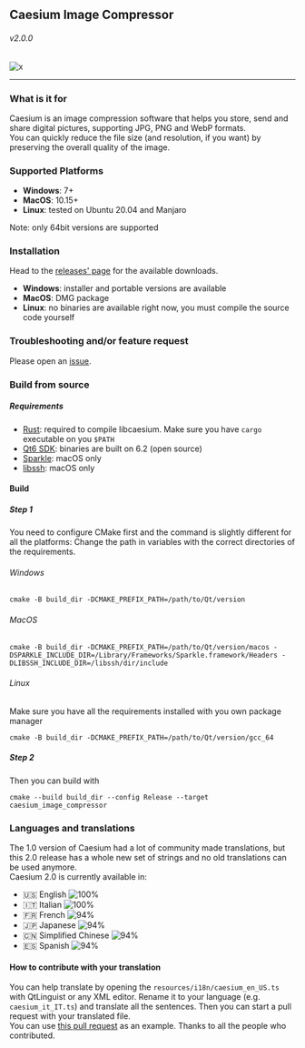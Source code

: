 ## Caesium Image Compressor

###### v2.0.0

![x](https://user-images.githubusercontent.com/12133996/141089441-b7589314-3a5d-48ff-8854-c3d32bd8dd5e.PNG)

----------
### What is it for
Caesium is an image compression software that helps you store, send and share digital pictures, supporting JPG, PNG and WebP formats.  
You can quickly reduce the file size (and resolution, if you want) by preserving the overall quality of the image.

### Supported Platforms
- **Windows**: 7+
- **MacOS**: 10.15+
- **Linux**: tested on Ubuntu 20.04 and Manjaro

Note: only 64bit versions are supported

### Installation
Head to the [releases' page](https://github.com/Lymphatus/caesium-image-compressor/releases) for the available downloads.
- **Windows**: installer and portable versions are available
- **MacOS**: DMG package
- **Linux**: no binaries are available right now, you must compile the source code yourself

### Troubleshooting and/or feature request
Please open an [issue](https://github.com/Lymphatus/caesium-image-compressor/issues).

### Build from source
##### Requirements
- [Rust](https://www.rust-lang.org/it/tools/install): required to compile libcaesium. Make sure you have `cargo` executable on you `$PATH`
- [Qt6 SDK](https://www.qt.io/download/): binaries are built on 6.2 (open source)
- [Sparkle](https://sparkle-project.org/): macOS only
- [libssh](https://www.libssh.org/): macOS only

#### Build
##### Step 1
You need to configure CMake first and the command is slightly different for all the platforms:
Change the path in variables with the correct directories of the requirements.
###### Windows
```
cmake -B build_dir -DCMAKE_PREFIX_PATH=/path/to/Qt/version
```
###### MacOS
```
cmake -B build_dir -DCMAKE_PREFIX_PATH=/path/to/Qt/version/macos -DSPARKLE_INCLUDE_DIR=/Library/Frameworks/Sparkle.framework/Headers -DLIBSSH_INCLUDE_DIR=/libssh/dir/include
```
###### Linux
Make sure you have all the requirements installed with you own package manager
```
cmake -B build_dir -DCMAKE_PREFIX_PATH=/path/to/Qt/version/gcc_64
```
##### Step 2
Then you can build with
```
cmake --build build_dir --config Release --target caesium_image_compressor
```

### Languages and translations
The 1.0 version of Caesium had a lot of community made translations, but this 2.0 release has a whole new set of strings and no old translations can be used anymore.   
Caesium 2.0 is currently available in:
- 🇺🇸 English ![100%](https://progress-bar.dev/100)
- 🇮🇹 Italian ![100%](https://progress-bar.dev/100)
- 🇫🇷 French ![94%](https://progress-bar.dev/94)
- 🇯🇵 Japanese ![94%](https://progress-bar.dev/94)
- 🇨🇳 Simplified Chinese ![94%](https://progress-bar.dev/94)
- 🇪🇸 Spanish ![94%](https://progress-bar.dev/94)

#### How to contribute with your translation
You can help translate by opening the `resources/i18n/caesium_en_US.ts` with QtLinguist or any XML editor. Rename it to your language (e.g. `caesium_it_IT.ts`) and translate all the sentences. Then you can start a pull request with your translated file.  
You can use [this pull request](https://github.com/Lymphatus/caesium-image-compressor/pull/106) as an example.
Thanks to all the people who contributed.

